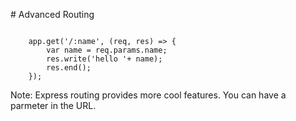 # Advanced Routing

<pre><code>
	app.get('/:name', (req, res) => {
		var name = req.params.name;
		res.write('hello '+ name);
		res.end();
	});
</code></pre>

Note:
Express routing  provides more cool features. You can have a parmeter in the URL.
